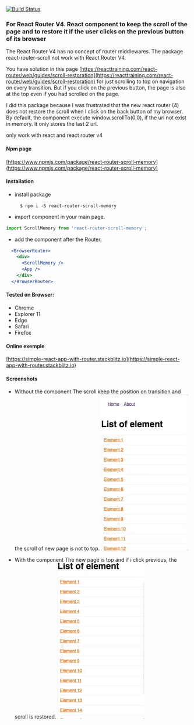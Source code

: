 [![Build Status](https://travis-ci.org/ipatate/react-router-scroll-memory.svg?branch=master)](https://travis-ci.org/ipatate/react-router-scroll-memory)

### For React Router V4. React component to keep the scroll of the page and to restore it if the user clicks on the previous button of its browser

The React Router V4 has no concept of router middlewares. The package react-router-scroll not work with React Router V4.

You have solution in this page [https://reacttraining.com/react-router/web/guides/scroll-restoration](https://reacttraining.com/react-router/web/guides/scroll-restoration) for just scrolling to top on navigation on every transition. But if you click on the previous button, the page is also at the top even if you had scrolled on the page.

I did this package because I was frustrated that the new react router (4) does not restore the scroll when I click on the back button of my browser. By default, the component execute window.scrollTo(0,0), if the url not exist in memory. It only stores the last 2 url.

only work with react and react router v4

#### Npm page

[https://www.npmjs.com/package/react-router-scroll-memory](https://www.npmjs.com/package/react-router-scroll-memory)

#### Installation

 * install package

         $ npm i -S react-router-scroll-memory




 * import component in your main page.

```javascript
import ScrollMemory from 'react-router-scroll-memory';
````

* add the component after the Router.

```jsx
  <BrowserRouter>
    <div>
      <ScrollMemory />
      <App />
    </div>
  </BrowserRouter>
```

#### Tested on Browser:

* Chrome
* Explorer 11
* Edge
* Safari
* Firefox

#### Online exemple

[https://simple-react-app-with-router.stackblitz.io](https://simple-react-app-with-router.stackblitz.io)

#### Screenshots
* Without the component
The scroll keep the position on transition and the scroll of new page is not to top.
![./without_scroll_memory](./without_scroll.gif)

* With the component
The new page is top and if i click previous, the scroll is restored.
![./with_scroll_memory](./with_scroll.gif)
